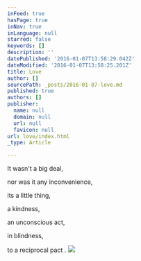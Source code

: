 ```yaml
---
inFeed: true
hasPage: true
inNav: true
inLanguage: null
starred: false
keywords: []
description: ''
datePublished: '2016-01-07T13:58:29.042Z'
dateModified: '2016-01-07T13:58:25.201Z'
title: Love
author: []
sourcePath: _posts/2016-01-07-love.md
published: true
authors: []
publisher:
  name: null
  domain: null
  url: null
  favicon: null
url: love/index.html
_type: Article

---
```

It wasn't a big deal, 

nor was it 
any inconvenience, 

its a little thing, 

a kindness, 

an unconscious act, 

in blindness, 

to a reciprocal pact .
![](https://s3-us-west-2.amazonaws.com/the-grid-img/p/2f0509f991f998b33a1b5e0f75b56f2c3ecf6e8e.jpg)